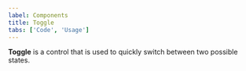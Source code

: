 ```yaml
---
label: Components
title: Toggle
tabs: ['Code', 'Usage']
---
```


<page-intro>**Toggle** is a control that is used to quickly switch between two possible states.</page-intro>

<component 
    name="Toggle"
    component="toggle" 
    variation="toggle"
    experimental="true"
    >
</component>
<component 
    name="Small Toggle"
    component="toggle" 
    variation="toggle--small"
    experimental="true"
    >
</component>
<component-docs component="toggle" experimental="true"></component-docs>
